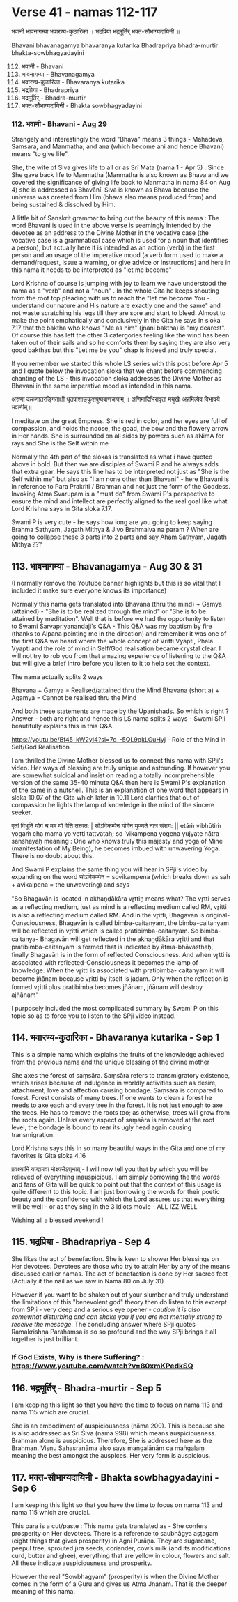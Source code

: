 # Verse 41 - namas 112-117

भवानी भावनागम्या भवारण्य-कुठारिका ।
भद्रप्रिया भद्रमूर्तिर् भक्त-सौभाग्यदायिनी ॥ 

Bhavani bhavanagamya bhavaranya kutarika
Bhadrapriya bhadra-murtir bhakta-sowbhagyadayini  

112. भवानी - Bhavani  
113. भावनागम्या  -  Bhavanagamya
114. भवारण्य-कुठारिका - Bhavaranya kutarika  
115. भद्रप्रिया - Bhadrapriya 
116. भद्रमूर्तिर् - Bhadra-murtir
117. भक्त-सौभाग्यदायिनी - Bhakta sowbhagyadayini


### 112. भवानी - Bhavani - Aug 29

Strangely and interestingly the word "Bhava" means 3 things - Mahadeva, Samsara, and Manmatha; and ana (which become ani and hence Bhavani) means "to give life". 

She, the wife of Siva gives life to all or as Srī Mata (nama 1 - Apr 5) . Since She gave back life to Manmatha (Manmatha is also known as Bhava and we covered the significance of giving life back to Manmatha in nama 84 on Aug 4) she is addressed as Bhavānī. Siva is known as Bhava because the universe was created from Him (bhava also means produced from) and being sustained & dissolved by Him.

A little bit of Sanskrit grammar to bring out the beauty of this nama : The word Bhavani is used in the above verse is seemingly intended by the devotee as an address to the Divine Mother in the vocative case (the vocative case is a grammatical case which is used for a noun that identifies a person), but actually here it is intended as an action (verb) in the first person and an usage of the imperative mood (a verb form used to make a demand/request, issue a warning, or give advice or instructions) and here in this nama it needs to be interpreted as "let me become" 

Lord Krishna of course is jumping with joy to learn we have understood the nama as a "verb" and not a "noun" . In the whole Gita he keeps shouting from the roof top pleading with us to reach the "let me become You - understand our nature and His nature are exactly one and the same" and not waste scratching his legs till they are sore and start to bleed. Almost to make the point emphatically and conclusively in the Gita he says in sloka 7.17 that the baktha who knows "Me as him" (jnani baktha) is "my dearest". Of course this has left the other 3 catergories feeling like the wind has been taken out of their sails and so he comforts them by saying they are also very good bakthas but this "Let me be you" chap is indeed and truly special. 

If you remember we started this whole LS series with this post before Apr 5 and I quote below the invocation sloka that we chant before commencing chanting of the LS - this invocation sloka addresses the Divine Mother as Bhavani in the same imperative mood as intended in this nama. 

अरुणां करुणातरङ्गिताक्षीं धृतपाशाङ्कुशपुष्पबाणचापाम् । अणिमादिभिरावृतां मयुखैः अहमित्येव विभावये भवानीम्॥

I meditate on the great Empress. She is red in color, and her eyes are full of compassion, and holds the noose, the goad, the bow and the flowery arrow in Her hands. She is surrounded on all sides by powers such as aNimA for rays and She is the Self within me

Normally the 4th part of the slokas is translated as what i have quoted above in bold. But then we are disciples of Swami P and he always adds that extra gear. He says this line has to be interpreted not just as "She is the Self within me" but also as "I am none other than Bhavani" - here Bhavani is in reference to Para Prakriti / Brahman and not just the form of the Goddess. Invoking Atma Svarupam is a "must do" from Swami P's perspective to ensure the mind and intellect are perfectly aligned to the real goal like what Lord Krishna says in Gita sloka 7.17.

Swami P is very cute - he says how long are you going to keep saying Brahma Sathyam, Jagath Mithya & Jivo Brahmaiva na param ? When are going to collapse these 3 parts into 2 parts and say Aham Sathyam, Jagath Mithya ???

## 113. भावनागम्या - Bhavanagamya - Aug 30 & 31 

(I normally remove the Youtube banner highlights but this is so vital that I included it make sure everyone knows its importance)

Normally this nama gets translated into Bhavana (thru the mind) + Gamya (attained) - "She is to be realized through the mind" or "She is to be attained by meditation". Well that is before we had the opportunity to listen to Swami Sarvapriyanandaji's Q&A - This Q&A was my baptism by fire (thanks to Alpana pointing me in the direction) and remember it was one of the first Q&A we heard where the whole concept of Vritti Vyapti, Phala Vyapti and the role of mind in Self/God realisation became crystal clear. I will not try to rob you from that amazing experience of listening to the Q&A but will give a brief intro before you listen to it to help set the context.

The nama actually splits 2 ways

Bhavana + Gamya = Realised/attained thru the Mind
Bhavana (short a) + Agamya = Cannot be realised thru the Mind

And both these statements are made by the Upanishads. So which is right ? Answer - both are right and hence this LS nama splits 2 ways - Swami SPji beautifully explains this in this Q&A.

https://youtu.be/Bf45_kW2yI4?si=7o_-5QL9qkLGuHyj - Role of the Mind in Self/God Realisation

I am thrilled the Divine Mother blessed us to connect this nama with SPji's video. Her ways of blessing are truly unique and astounding. If however you are somewhat suicidal and insist on reading a totally incomprehensible version of the same 35-40 minute Q&A then here is Swami P's explanation of the same in a nutshell. This is an explanation of one word that appears in sloka 10.07 of the Gita which later in 10.11 Lord clarifies that out of compassion he lights the lamp of knowledge in the mind of the sincere seeker.

एतां विभूतिं योगं च मम यो वेत्ति तत्त्वत: | सोऽविकम्पेन योगेन युज्यते नात्र संशय: || 
etāṁ vibhūtiṁ yogaṁ cha mama yo vetti tattvataḥ; so ’vikampena yogena yujyate nātra sanśhayaḥ 
meaning : One who knows truly this majesty and yoga of Mine (manifestation of My Being), he becomes imbued with unwavering Yoga. There is no doubt about this.

And Swami P explains the same thing you will hear in SPji's video by expanding on the word सोऽविकम्पेन = sovikampena (which breaks down as sah + avikalpena = the unwavering) and says

"So Bhagavān is located in akhaṇḍākāra vr̥ttiḥ means what? The vr̥tti serves as a reflecting medium, just as mind is a reflecting medium called RM, vr̥itti is also a reflecting medium called RM. And in the vr̥itti, Bhagavān is original-Consciousness, Bhagavān is called bimba-caitanyam, the bimba-caitanyam will be reflected in vr̥itti which is called pratibimba-caitanyam. So bimba-caitanya- Bhagavān will get reflected in the akhaṇḍākāra vr̥itti and that pratibimba-caitanyam is formed that is indicated by ātma-bhāvasthaḥ, finally Bhagavān is in the form of reflected Consciousness. And when vr̥tti is associated with reflected-Consciousness it becomes the lamp of knowledge. When the vr̥itti is associated with pratibimba- caitanyam it will become jñānam because vr̥itti by itself is jaḍam. Only when the reflection is formed vr̥itti plus pratibimba becomes jñānam, jñānam will destroy ajñānam"

I purposely included the most complicated summary by Swami P on this topic so as to force you to listen to the SPji video instead.

## 114. भवारण्य-कुठारिका - Bhavaranya kutarika - Sep 1

This is a simple nama which explains the fruits of the knowledge achieved from the previous nama and the unique blessing of the divine mother

She axes the forest of saṃsāra. Saṃsāra refers to transmigratory existence, which arises because of indulgence in worldly activities such as desire, attachment, love and affection causing bondage. Saṃsāra is compared to forest. Forest consists of many trees. If one wants to clean a forest he needs to axe each and every tree in the forest. It is not just enough to axe the trees. He has to remove the roots too; as otherwise, trees will grow from the roots again. Unless every aspect of saṃsāra is removed at the root level, the bondage is bound to rear its ugly head again causing transmigration.

Lord Krishna says this in so many beautiful ways in the Gita and one of my favorites is Gita sloka 4.16 

प्रवक्ष्यामि यज्ज्ञात्वा मोक्ष्यसेऽशुभात् - I will now tell you that by which you will be relieved of everything inauspicious. I am simply borrowing the the words and fans of Gita will be quick to point out that the context of this usage is quite different to this topic.  I am just borrowing the words for their poetic beauty and the confidence with which the Lord assures us that everything will be well - or as they sing in the 3 idiots movie - ALL IZZ WELL 

Wishing all a blessed weekend !

## 115. भद्रप्रिया - Bhadrapriya - Sep 4

She likes the act of benefaction. She is keen to shower Her blessings on Her devotees. Devotees are those who try to attain Her by any of the means discussed earlier namas. The act of benefaction is done by Her sacred feet (Actually it the nail as we saw in Nama 80 on July 31)

However if you want to be shaken out of your slumber and truly understand the limitations of this "benevolent god" theory then do listen to this excerpt from SPji -  very deep and a serious eye opener - *caution it is also somewhat disturbing and can shake you if you are not mentally strong to receive the message*.  The concluding answer where SPji quotes Ramakrishna Parahamsa is so so profound and the way SPji brings it all together is just brilliant. 

### If God Exists, Why is there Suffering? : https://www.youtube.com/watch?v=80xmKPedkSQ

## 116. भद्रमूर्तिर् - Bhadra-murtir - Sep 5

I am keeping this light so that you have the time to focus on nama 113 and nama 115 which are crucial.

She is an embodiment of auspiciousness (nāma 200). This is because she is also addressed as Śrī Śiva (nāma 998) which means auspiciousness. Brahman alone is auspicious. Therefore, She is addressed here as the Brahman. Viṣṇu Sahasranāma also says maṅgalānām ca maṅgalaṃ meaning the best amongst the auspices. Her very form is auspicious.

## 117. भक्त-सौभाग्यदायिनी - Bhakta sowbhagyadayini - Sep 6

I am keeping this light so that you have the time to focus on nama 113 and nama 115 which are crucial.

This para is a cut/paste : This nama gets translated as - She confers prosperity on Her devotees. There is a reference to saubhāgya aṣṭagam (eight things that gives prosperity) in Agni Purāṇa. They are sugarcane, peepul tree, sprouted jīra seeds, coriander, cow’s milk (and its modifications curd, butter and ghee), everything that are yellow in colour, flowers and salt. All these indicate auspiciousness and prosperity.

However the real "Sowbhagyam" (prosperity) is when the Divine Mother comes in the form of a  Guru and gives us Atma Jnanam. That is the deeper meaning of this nama.




